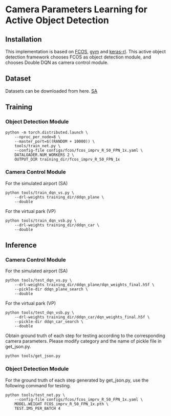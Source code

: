 # Camera Parameters Learning for Active Object Detection

## Installation
This implementation is based on [FCOS](https://github.com/tianzhi0549/FCOS), [gym](https://github.com/openai/gym) and [keras-rl](https://github.com/keras-rl/keras-rl). This active object detection framework chooses FCOS as object detection module, and chooses Double DQN as camera control module.

## Dataset
Datasets can be downloaded from here. [SA](https://www.dropbox.com/s/jwusmkq90t0cq5f/SA.zip?dl=0)

## Training

### Object Detection Module

    python -m torch.distributed.launch \
        --nproc_per_node=8 \
        --master_port=$((RANDOM + 10000)) \
        tools/train_net.py \
        --config-file configs/fcos/fcos_imprv_R_50_FPN_1x.yaml \
        DATALOADER.NUM_WORKERS 2 \
        OUTPUT_DIR training_dir/fcos_imprv_R_50_FPN_1x

### Camera Control Module
For the simulated airport (SA)

    python tools/train_dqn_vs.py \
        --drl-weights training_dir/ddqn_plane \
        --double

For the virtual park (VP)

    python tools/train_dqn_vsb.py \
        --drl-weights training_dir/ddqn_car \
        --double

## Inference

### Camera Control Module
For the simulated airport (SA)

    python tools/test_dqn_vs.py \
        --drl-weights training_dir/ddqn_plane/dqn_weights_final.h5f \
        --pickle-dir ddqn_plane_search \
        --double

For the virtual park (VP)

    python tools/test_dqn_vsb.py \
        --drl-weights training_dir/ddqn_car/dqn_weights_final.h5f \
        --pickle-dir ddqn_car_search \
        --double

Obtain ground truth of each step for testing according to the corresponding camera parameters. Please modify category and the name of pickle file in get_json.py.

    python tools/get_json.py

### Object Detection Module
For the ground truth of each step generated by get_json.py, use the following command for testing.

    python tools/test_net.py \
        --config-file configs/fcos/fcos_imprv_R_50_FPN_1x.yaml \
        MODEL.WEIGHT FCOS_imprv_R_50_FPN_1x.pth \
        TEST.IMS_PER_BATCH 4

